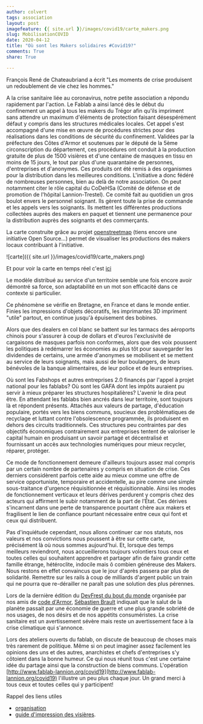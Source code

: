 ```yaml
---
author: colvert
tags: association
layout: post
imagefeature: {{ site.url }}/images/covid19/carte_makers.png
slug: MobilisationCOVID
date: 2020-04-12
title: "Où sont les Makers solidaires #Covid19?"
comments: True
share: True

---
```


François René de Chateaubriand a écrit "Les moments de crise produisent un redoublement de vie chez les hommes."

A la crise sanitaire liée au coronavirus, notre petite association a répondu rapidement par l'action. Le Fablab a ainsi lancé dès le début du confinement un appel à tous les makers du Trégor afin qu'ils impriment sans attendre un maximum d'éléments de protection faisant désespérément défaut y compris dans les structures médicales locales. Cet appel s'est accompagné d'une mise en œuvre de procédures strictes pour des réalisations dans les conditions de sécurité du confinement. Validées par la préfecture des Côtes d'Armor et soutenues par le député de la 5ème circonscription du département, ces procédures ont conduit à la production gratuite de plus de 1500 visières et d'une centaine de masques en tissu en moins de 15 jours, le tout par plus d'une quarantaine de personnes, d'entreprises et d'anonymes. Ces produits ont été remis à des organismes pour la distribution dans les meilleures conditions.
L'initiative a donc fédéré de nombreuses personnes, bien au delà de notre association.
On peut notamment citer le rôle capital du CoDeHSa (Comité de défense et de promotion de l'hôpital Lannion-Trestel). Ce comité fait au quotidien un gros boulot envers le personnel soignant. Ils gèrent toute la prise de commande et les appels vers les soignants.
Ils mettent les différentes productions collectées auprès des makers en paquet et tiennent une permanence pour la distribution auprès des soignants et des commerçants.

La carte construite grâce au projet [openstreetmap](https://www.openstreetmap.org/#map=6/46.449/2.210) (tiens encore une initiative Open Source...) permet de visualiser les productions des makers locaux contribuant à l'initiative.

![carte]({{ site.url }}/images/covid19/carte_makers.png)

Et pour voir la carte en temps réel c'est [ici](http://umap.openstreetmap.fr/fr/map/visieres-produites_443349#12/48.7502/-3.3081)

Le modèle distribué au service d'un territoire semble une fois encore avoir démontré sa force, son adaptabilité en un mot son efficacité dans ce contexte si particulier.

Ce phénomène se vérifie en Bretagne, en France et dans le monde entier. Finies les impressions d'objets décoratifs, les imprimantes 3D impriment "utile" partout, en continue jusqu'à épuisement des bobines.

Alors que des dealers en col blanc se battent sur les tarmacs des aéroports chinois pour s'assurer à coup de dollars et d'euros l'exclusivité de cargaisons de masques parfois non conformes, alors que des voix poussent les politiques à redémarrer les économies au plus tôt pour sauvegarder les dividendes de certains, une armée d'anonymes se mobilisent et se mettent au service de leurs soignants, mais aussi de leur boulangers, de leurs bénévoles de la banque alimentaires, de leur police et de leurs entreprises.

Où sont les Fabshops et autres entreprises 2.0 financés par l'appel à projet national pour les fablabs? Où sont les GAFA dont les impôts auraient pu servir à mieux préparer les structures hospitalières? L'avenir le dira peut être. En attendant les fablabs bien ancrés dans leur territoire, sont toujours là et répondent présents. Attachés aux valeurs de partage, d'éducation populaire, portés vers les biens communs, soucieux des problématiques de recyclage et luttant contre l'obsolescence programmée, ils produisent en dehors des circuits traditionnels. Ces structures peu contraintes par des objectifs économiques contrairement aux entreprises tentent de valoriser le capital humain en produisant un savoir partagé et décentralisé et fournissant un accès aux technologies numériques pour mieux recycler, réparer, protéger.

Ce mode de fonctionnement demeure d'ailleurs toujours assez mal compris par un certain nombre de partenaires y compris en situation de crise. Ces derniers considèrent parfois cette aide au mieux comme une offre de service opportuniste, temporaire et accidentelle, au pire comme une simple sous-traitance d'urgence réquisitionnée et réquisitionnable.
Ainsi les modes de fonctionnement verticaux et leurs dérives perdurent y compris chez des acteurs qui affirment le subir notamment de la part de l’État. Ces dérives s'incarnent dans une perte de transparence pourtant chère aux makers et fragilisent le lien de confiance pourtant nécessaire entre ceux qui font et ceux qui distribuent.

Pas d'inquiétude cependant, nous allons continuer car nos statuts, nos valeurs et nos convictions nous poussent à être sur cette carte, précisément là où nous sommes aujourd'hui. Et, lorsque des temps meilleurs reviendront, nous accueillerons toujours volontiers tous ceux et toutes celles qui souhaitent apprendre et partager afin de faire grandir cette famille étrange, hétéroclite, indocile mais ô combien généreuse des Makers. Nous restons en effet convaincus que le jour d'après passera par plus de solidarité. Remettre sur les rails à coup de milliards d'argent public un train qui ne pourra que re-dérailler ne paraît pas une solution des plus pérennes.

Lors de la dernière édition du [DevFrest du bout du monde](https://devfest.duboutdumonde.bzh/) organisée par nos amis de [code d'Armor](https://codedarmor.fr/), [Sébastien Brault](https://twitter.com/sebastienbrault) indiquait que le salut de la planète passait par une économie de guerre et une plus grande sobriété de nos usages, de nos désirs et de nos appétits consuméristes. La crise sanitaire est un avertissement sévère mais reste un avertissement face à la crise climatique qui s'annonce.

Lors des ateliers ouverts du fablab, on discute de beaucoup de choses mais très rarement de politique. Même si on peut imaginer assez facilement les opinions des uns et des autres, anarchistes et chefs d'entreprises s'y côtoient dans la bonne humeur.
Ce qui nous réunit tous c'est une certaine idée du partage ainsi que la construction de biens communs. L'opération
[http://www.fablab-lannion.org/covid19](http://www.fablab-lannion.org/covid19) l'illustre un peu plus chaque jour. Un grand merci à tous ceux et toutes celles qui y participent!

Rappel des liens utiles

- [organisation](http://www.fablab-lannion.org/covid-makers)
- [guide d'impression des visières](http://www.fablab-lannion.org/VisieresFabLab).
